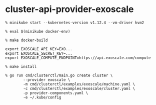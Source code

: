 # cluster-api-provider-exoscale



```console
% minikube start --kubernetes-version v1.12.4 --vm-driver kvm2

% eval $(minikube docker-env)

% make docker-build
```

```console
export EXOSCALE_API_KEY=EXO...
export EXOSCALE_SECRET_KEY=...
export EXOSCALE_COMPUTE_ENDPOINT=https://api.exoscale.com/compute
```

```console
% make install
```

```console
% go run cmd/clusterctl/main.go create cluster \
        --provider exoscale \
        -m cmd/clusterctl/examples/exoscale/machine.yaml \
        -c cmd/clusterctl/examples/exoscale/cluster.yaml \
        -p provider-components.yaml \
        -e ~/.kube/config
```
